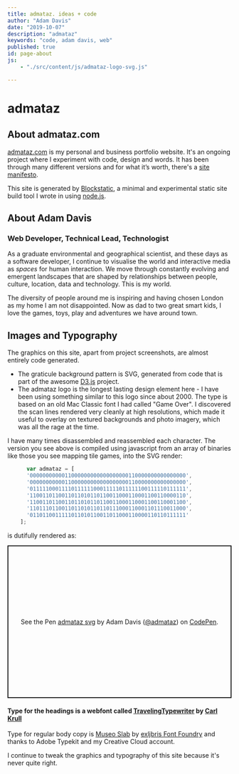 ```yaml
---
title: admataz. ideas + code
author: "Adam Davis"
date: "2019-10-07"
description: "admataz"
keywords: "code, adam davis, web"
published: true
id: page-about
js: 
    - "./src/content/js/admataz-logo-svg.js"

---
```


# admataz

## About admataz.com
[admataz.com](http://admataz.com) is my personal and business portfolio website. It's an ongoing project where I experiment with code, design and words. It has been through many different versions and for what it’s worth, there's a [site manifesto](/notes/site-manifesto). 

This site is generated by [Blockstatic](https://github.com/admataz/blockstatic), a minimal and experimental static site build tool I wrote in using [node.js](http://nodejs.org).


## About Adam Davis
### Web Developer, Technical Lead, Technologist

As a graduate environmental and geographical scientist, and these days as a software developer, I continue to visualise the world and interactive media as _spaces_ for human interaction. We move through constantly evolving and emergent landscapes that are shaped by relationships between people, culture, location, data and technology. This is my world. 

The diversity of people around me is inspiring and having chosen London as my home I am not disappointed. Now as dad to two great smart kids, I love the games, toys, play and adventures we have around town.

## Images and Typography

The graphics on this site, apart from project screenshots, are almost entirely code generated.  
 - The graticule background pattern is SVG, generated from code that is part of the awesome [D3.js](http://d3js.org/) project. 
 - The admataz logo is the longest lasting design element here - I have been using something similar to this logo since about 2000. The type is based on an old Mac Classic font I had called "Game Over". I discovered the scan lines rendered very cleanly at high resolutions, which made it useful to overlay on textured backgrounds and photo imagery, which was all the rage at the time. 

I have many times disassembled and reassembled each character. The version you see above is compiled using javascript from an array of binaries like those you see mapping tile games, into the SVG render: 

```javascript 
      var admataz = [
      '0000000000011000000000000000000110000000000000000',
      '0000000000011000000000000000000110000000000000000',
      '0111110001111011111100011111011111100111110111111',
      '1100110110011011010110110011000110001100110000110',
      '1100110110011011010110110011000110001100110001100',
      '1101110110011011010110110111000110001101110011000',
      '0110110011111011010110011011000110000110110111111'
    ];
``` 

is dutifully rendered as: 

<div id="svg-logo"></div>

<p class="codepen" data-height="343" data-theme-id="dark" data-default-tab="js,result" data-user="admataz" data-slug-hash="PooqgoJ" style="height: 343px; box-sizing: border-box; display: flex; align-items: center; justify-content: center; border: 2px solid; margin: 1em 0; padding: 1em;" data-pen-title="admataz svg">
  <span>See the Pen <a href="https://codepen.io/admataz/pen/PooqgoJ">
  admataz svg</a> by Adam Davis (<a href="https://codepen.io/admataz">@admataz</a>)
  on <a href="https://codepen.io">CodePen</a>.</span>
</p>
<script async src="https://static.codepen.io/assets/embed/ei.js"></script>

#### Type for the headings is a webfont called [TravelingTypewriter](http://www.dafont.com/carl.d1364) by [Carl Krull](http://www.carlkrull.dk/)

Type for regular body copy is [Museo Slab](https://typekit.com/fonts/museo-slab) by [exljbris Font Foundry](http://www.exljbris.com) and thanks to Adobe Typekit and my Creative Cloud account. 

I continue to tweak the graphics and typography of this site because it's never quite right.  

